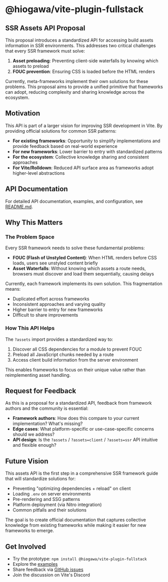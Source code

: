 # @hiogawa/vite-plugin-fullstack

## SSR Assets API Proposal

This proposal introduces a standardized API for accessing build assets information in SSR environments. This addresses two critical challenges that every SSR framework must solve:

1. **Asset preloading**: Preventing client-side waterfalls by knowing which assets to preload
2. **FOUC prevention**: Ensuring CSS is loaded before the HTML renders

Currently, meta-frameworks implement their own solutions for these problems. This proposal aims to provide a unified primitive that frameworks can adopt, reducing complexity and sharing knowledge across the ecosystem.

## Motivation

This API is part of a larger vision for improving SSR development in Vite. By providing official solutions for common SSR patterns:

- **For existing frameworks**: Opportunity to simplify implementations and provide feedback based on real-world experience
- **For new frameworks**: Lower barrier to entry with standardized patterns
- **For the ecosystem**: Collective knowledge sharing and consistent approaches
- **For Vite/Rolldown**: Reduced API surface area as frameworks adopt higher-level abstractions

## API Documentation

For detailed API documentation, examples, and configuration, see [README.md](./README.md).

## Why This Matters

### The Problem Space

Every SSR framework needs to solve these fundamental problems:

- **FOUC (Flash of Unstyled Content)**: When HTML renders before CSS loads, users see unstyled content briefly
- **Asset Waterfalls**: Without knowing which assets a route needs, browsers must discover and load them sequentially, causing delays

Currently, each framework implements its own solution. This fragmentation means:
- Duplicated effort across frameworks
- Inconsistent approaches and varying quality
- Higher barrier to entry for new frameworks
- Difficult to share improvements

### How This API Helps

The `?assets` import provides a standardized way to:
1. Discover all CSS dependencies for a module to prevent FOUC
2. Preload all JavaScript chunks needed by a route
3. Access client build information from the server environment

This enables frameworks to focus on their unique value rather than reimplementing asset handling.

## Request for Feedback

As this is a proposal for a standardized API, feedback from framework authors and the community is essential:

- **Framework authors**: How does this compare to your current implementation? What's missing?
- **Edge cases**: What platform-specific or use-case-specific concerns should we address?
- **API design**: Is the `?assets` / `?assets=client` / `?assets=ssr` API intuitive and flexible enough?

## Future Vision

This assets API is the first step in a comprehensive SSR framework guide that will standardize solutions for:

- Preventing "optimizing dependencies + reload" on client
- Loading `.env` on server environments
- Pre-rendering and SSG patterns
- Platform deployment (via Nitro integration)
- Common pitfalls and their solutions

The goal is to create official documentation that captures collective knowledge from existing frameworks while making it easier for new frameworks to emerge.

## Get Involved

- Try the prototype: `npm install @hiogawa/vite-plugin-fullstack`
- Explore the [examples](./examples)
- Share feedback via [GitHub issues](https://github.com/hi-ogawa/vite-plugins/issues)
- Join the discussion on Vite's Discord